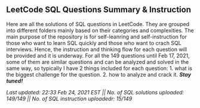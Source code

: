 LeetCode SQL Questions Summary & Instruction
------------------------------------------------------------------
Here are all the solutions of SQL questions in LeetCode. They are grouped into different folders mainly based on their categories and complexities.
The main purpose of the repository is for self-leanring and self-instruction for those who want to learn SQL quickly and those who want to crach SQL interviews.
Hence, the instruction and thinking flow for each question will be provided and it is underway. For all the 149 questions until Feb 17, 2021, some of them are similar questions and can be analyzed and solved in the same way, so typically I have 2 things included for each question: 1. what is the biggest challenge for the question. 2. how to analyze and crack it. **_Stay tuned!_**

_Last updated: 22:33 Feb 24, 2021 EST || No. of SQL solutions uploaded: 149/149 || No. of SQL instruction uploadedr: 15/149_
